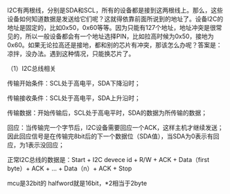  

I2C有两根线，分别是SDA和SCL，所有的设备都是接到这两根线上。那么，这些设备如何知道数据是发送给它们呢？这就得依靠前面所说到的地址了。设备I2C的地址是固定的，比如0x50，0x60等等。因为只能有127个地址，地址冲突是很常见的，所以一般设备都会有一个地址选择PIN，比如拉高时候为0x50，接地为0x60。如果无论拉高还是接地，都和别的芯片有冲突，那该怎么办呢？答案是：凉拌，没办法。遇到这种情况，只能换芯片了。



（1）I2C总线相关

传输开始条件：SCL处于高电平，SDA下降沿时；

传输接收条件：SCL处于高电平，SDA上升沿时；

传输数据：开始传输后，SCL处于高电平时，SDA的数据为所传输的数据；

回应：当传输完一个字节后，I2C设备需要回应一个ACK，这样主机才继续发送；因此回应信号是在传输完8bit后的下一个数据位（SDA值），当SDA为0表示有回应，为1表示没回应；

正常I2C总线的数据是：Start + I2C devece id + R/W + ACK + Data（first byte）+ ACK + ... + Data（n）+ ACK + Stop





mcu是32bit的 halfword就是16bit，*2相当于2byte